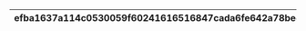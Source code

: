 |efba1637a114c0530059f60241616516847cada6fe642a78bed2010bd8db9739|1f12e86144adb62066d1d6a80a7156b5cf72dc73668588367d5880811e797b4d|ee2cc32781d8d1d8a1e5011417aea07db7c2eb14c26302ebf4a017b76111e62d|e156d5829069351b3fc8edfc750a2e69e2206c6e485eea5ac37705ff94d6a817|9d0d8da33af70f99b08c4c5d85b6d9a33383d807d2c46f6fba47fcef6994bf86|7cf0aa1ed7aa33abb943ed387e39b165ed64e8aeb35e3aae77964274bc9760f6|5f0d836692d2b5e9b3edcfb29a18fa50cb0bab60ee5684bae7beab264633b198|
| --- | --- | --- | --- | --- | --- | --- |